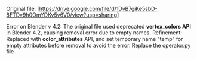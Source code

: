 Original file: [https://drive.google.com/file/d/1DvB7giKe5sbD-8FTDv9h0OmYDKv5v6V0/view?usp=sharing] 

Error on Blender v 4.2: The original file used deprecated **vertex_colors API** in Blender 4.2, causing removal error due to empty names.
Refinement: Replaced with **color_attributes** API, and set temporary name "temp" for empty attributes before removal to avoid the error.
Replace the operator.py file
